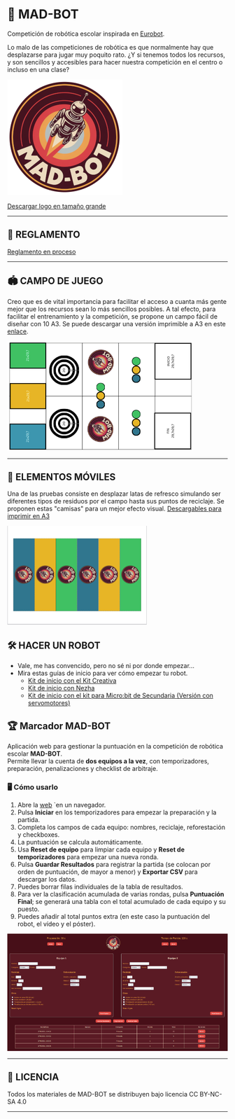 # 🤖 MAD-BOT
Competición de robótica escolar inspirada en [Eurobot](https://www.eurobot.es/).

Lo malo de las competiciones de robótica es que normalmente  hay que desplazarse para jugar muy poquito rato. 
¿Y si tenemos todos los recursos, y son sencillos y accesibles para hacer nuestra competición en el centro o incluso en una clase?

![Logo](https://github.com/lobotic/MAD-BOT/blob/main/MADBOTLogoMINI.png)

[Descargar logo en tamaño grande](https://raw.githubusercontent.com/lobotic/MAD-BOT/refs/heads/main/MADBOTLogo.png)

----

## 📝 REGLAMENTO

[Reglamento en proceso](https://docs.google.com/document/d/13vANhwdDC_dVqrpb6rWbraBfavzMSSk49OUr-6IzBso/edit?usp=sharing)

---

## 🏟️ CAMPO DE JUEGO

Creo que es de vital importancia para facilitar el acceso a cuanta más gente mejor que los recursos sean lo más sencillos posibles. A tal efecto, para facilitar el entrenamiento y la competición, se propone un campo fácil de diseñar con 10 A3. Se puede descargar una versión imprimible a A3 en este [enlace](https://github.com/lobotic/MAD-BOT/blob/main/CAMPOMADROB25.pdf).

![Imagen del campo](https://github.com/lobotic/MAD-BOT/blob/main/campo.png)

---

## 🥫 ELEMENTOS MÓVILES
Una de las pruebas consiste en desplazar latas de refresco simulando ser diferentes tipos de residuos por el campo hasta sus puntos de reciclaje. Se proponen estas "camisas" para un mejor efecto visual. [Descargables para imprimir en A3](https://github.com/lobotic/MAD-BOT/blob/main/CubiertasLatas.pdf)

![Imagen de las "camisas" para las latas](https://github.com/lobotic/MAD-BOT/blob/main/CubiertaLatas.png)

## 🛠️​ HACER UN ROBOT
- Vale, me has convencido, pero no sé ni por donde empezar...
- Mira estas guías de inicio para ver cómo empezar tu robot.
  * [Kit de inicio con el Kit Creativa](https://github.com/lobotic/MAD-BOT/blob/main/KitsInicio/Kit%20de%20inicio%20MAD-BOT%20(Kit%20Creativa).pdf)
  * [Kit de inicio con Nezha](https://github.com/lobotic/MAD-BOT/blob/main/KitsInicio/Kit%20de%20inicio%20MAD-BOT%20(Nezha).pdf)
  * [Kit de inicio con el kit para Micro:bit de Secundaria (Versión con servomotores)](https://github.com/lobotic/MAD-BOT/blob/main/KitsInicio/Kit%20de%20inicio%20MAD-BOT%20(Kit%20Secundaria%20con%20servos).pdf)


## 🏆 Marcador MAD-BOT

Aplicación web para gestionar la puntuación en la competición de robótica escolar **MAD-BOT**.  
Permite llevar la cuenta de **dos equipos a la vez**, con temporizadores, preparación, penalizaciones y checklist de arbitraje.


### 🖥️ Cómo usarlo

1. Abre la [web](https://lobotic.github.io/MAD-BOT/) `en un navegador.  
2. Pulsa **Iniciar** en los temporizadores para empezar la preparación y la partida.  
3. Completa los campos de cada equipo: nombres, reciclaje, reforestación y checkboxes.  
4. La puntuación se calcula automáticamente.  
5. Usa **Reset de equipo** para limpiar cada equipo y **Reset de temporizadores** para empezar una nueva ronda.  
6. Pulsa **Guardar Resultados** para registrar la partida (se colocan por orden de puntuación, de mayor a menor) y **Exportar CSV** para descargar los datos.  
7. Puedes borrar filas individuales de la tabla de resultados.
8. Para ver la clasificación acumulada de varias rondas, pulsa **Puntuación Final**; se generará una tabla con el total acumulado de cada equipo y su puesto.
9. Puedes añadir al total puntos extra (en este caso la puntuación del robot, el vídeo y el póster).

![Captura de pantalla](https://github.com/lobotic/MAD-BOT/blob/main/captura.png)

---

## 📄 LICENCIA
Todos los materiales de MAD-BOT se distribuyen bajo licencia CC BY-NC-SA 4.0

---


